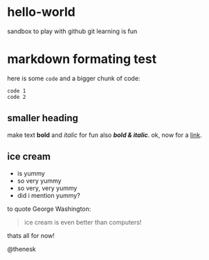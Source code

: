 # hello-world
sandbox to play with github
git learning is fun

# markdown formating test
here is some `code`
and a bigger chunk of code:
```
code 1
code 2
```
## smaller heading
make text **bold** and *italic* for fun
also **_bold & italic_**.
ok, now for a [link](https://www.google.com).

## ice cream
- is yummy
- so very yummy
- so very, very yummy
- did i mention yummy?


to quote George Washington:
> ice cream is even better than computers!

thats all for now!

@thenesk 
